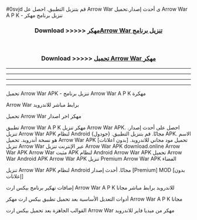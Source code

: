 #0svjd قم بتنزيل التطبيق. احصل عل Arrow War  ى أحدث إصدار.تحميل Arrow War  A P K - تنزيل برنامج مهكر



<div align="center">
<h3>Download >>>>> <a href="https://ar-sites.web.app/?ar= Arrow War ">مهكرArrow War  تنزيل برنامج</a></h3><br>

<h3>Download >>>>> <a href="https://ar-sites.web.app/?ar= Arrow War ">تحميل Arrow War  مهكر</a></h3>
</div>


----------------------------------------------------------

----------------------------------------------------------

----------------------------------------------------------

----------------------------------------------------------


تحميل Arrow War  APK - تنزيل برنامج Arrow War  A P K مهكرة

Arrow War  برابط مباشر للاندرويد

تحميل Arrow War  مهكر اخر اصدار

تطبيق Arrow War  A P K مهكر
تنزيل Arrow War  APK. احصل على أحدث إصدار.
تنزيل Arrow War  APK لنظام Android مجانًا.
قم بتنزيل التطبيق. {جودول} APK. الاسم هو نسخة أندرويد.
تحميل Arrow War  APK [بدون اعلانات]
تحميل مود مجاني للاندرويد.
تنزيل Arrow War  عبر الإنترنت
تنزيل Arrow War  APK
download.online Arrow War  APK
Arrow War  مثبت APK لنظام Android
Arrow War  APK
تحميل Arrow War  Android APK
Arrow War  APK تنزيل Premium
Arrow War  APK الفضاء

تنزيل Arrow War  APK لنظام Android مجانًا. أحدث إصدار [Premium] MOD [بدون إعلانات]

إضافات تهكير برنامج بيكس ارت Arrow War  A P K للاندرويد برابط مباشر مجانا

أدوات التعديل الأساسية بعد تحميل تطبيق بيكس ارت مهكر Arrow War  A P K مجانا

القوالب الجاهزة بعد تحميل بيكس ارت Arrow War  مهكر من ميديا فاير للاندرويد



